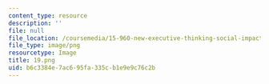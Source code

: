 ```yaml
---
content_type: resource
description: ''
file: null
file_location: /coursemedia/15-960-new-executive-thinking-social-impact-technology-projects-fall-2017-spring-2018/b6c3384e7ac695fa335cb1e9e9c76c2b_19.png
file_type: image/png
resourcetype: Image
title: 19.png
uid: b6c3384e-7ac6-95fa-335c-b1e9e9c76c2b
---
```

